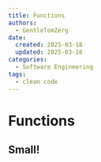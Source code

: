 ```yaml
---
title: Functions
authors:
  - GentleTomZerg
date:
  created: 2025-03-18
  updated: 2025-03-18
categories:
  - Software Engineering
tags:
  - clean code
---
```


# Functions

## Small!
